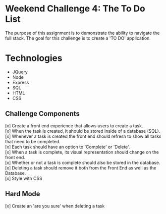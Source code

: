 Weekend Challenge 4: The To Do List
===================================

The purpose of this assignment is to demonstrate the ability to navigate the full stack. The goal for this challenge is to create a 'TO DO' application.

Technologies
============
* JQuery
* Node
* Express
* SQL
* HTML
* CSS

Challenge Components
--------------------
[x] Create a front end experience that allows users to create a task.<br>
[x] When the task is created, it should be stored inside of a database (SQL).<br>
[x] Whenever a task is created the front end should refresh to show all tasks that need to be completed.<br>
[x] Each task should have an option to 'Complete' or 'Delete'.<br>
[x] When a task is complete, its visual representation should change on the front end.<br>
[x] Whether or not a task is complete should also be stored in the database.<br>
[x] Deleting a task should remove it both from the Front End as well as the Database.<br>
[x] Style with CSS<br>

Hard Mode
---------
[x] Create an 'are you sure' when deleting a task
